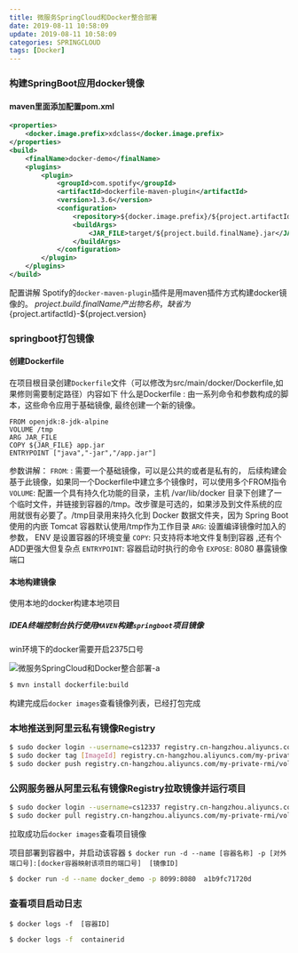 ```yaml
---
title: 微服务SpringCloud和Docker整合部署
date: 2019-08-11 10:58:09
update: 2019-08-11 10:58:09
categories: SPRINGCLOUD
tags: [Docker]
---
```


### 构建SpringBoot应用docker镜像

<!-- more -->

#### maven里面添加配置pom.xml
		
```xml
<properties>
    <docker.image.prefix>xdclass</docker.image.prefix>
</properties>
<build>
    <finalName>docker-demo</finalName>
    <plugins>
        <plugin>
            <groupId>com.spotify</groupId>
            <artifactId>dockerfile-maven-plugin</artifactId>
            <version>1.3.6</version>
            <configuration>
                <repository>${docker.image.prefix}/${project.artifactId}</repository>
                <buildArgs>
                    <JAR_FILE>target/${project.build.finalName}.jar</JAR_FILE>
                </buildArgs>
            </configuration>
        </plugin>
    </plugins>
</build>
```

配置讲解
Spotify的`docker-maven-plugin`插件是用maven插件方式构建docker镜像的。
${project.build.finalName} 产出物名称，缺省为${project.artifactId}-${project.version}

### springboot打包镜像

#### 创建Dockerfile

在项目根目录创建`Dockerfile`文件（可以修改为src/main/docker/Dockerfile,如果修则需要制定路径）内容如下
什么是Dockerfile : 由一系列命令和参数构成的脚本，这些命令应用于基础镜像, 最终创建一个新的镜像。

```
FROM openjdk:8-jdk-alpine
VOLUME /tmp
ARG JAR_FILE
COPY ${JAR_FILE} app.jar
ENTRYPOINT ["java","-jar","/app.jar"]
```

参数讲解：
`FROM`: <image>:<tag> 需要一个基础镜像，可以是公共的或者是私有的， 后续构建会基于此镜像，如果同一个Dockerfile中建立多个镜像时，可以使用多个FROM指令
`VOLUME`: 配置一个具有持久化功能的目录，主机 /var/lib/docker 目录下创建了一个临时文件，并链接到容器的/tmp。改步骤是可选的，如果涉及到文件系统的应用就很有必要了。/tmp目录用来持久化到 Docker 数据文件夹，因为 Spring Boot 使用的内嵌 Tomcat 容器默认使用/tmp作为工作目录 
`ARG`: 设置编译镜像时加入的参数， ENV 是设置容器的环境变量
`COPY`: 只支持将本地文件复制到容器 ,还有个ADD更强大但复杂点
`ENTRYPOINT`: 容器启动时执行的命令
`EXPOSE`: 8080 暴露镜像端口

#### 本地构建镜像

使用本地的docker构建本地项目

##### IDEA终端控制台执行使用`MAVEN`构建`springboot`项目镜像

win环境下的docker需要开启2375口号

![微服务SpringCloud和Docker整合部署-a](https://volc1612.gitee.io/blog/images/微服务SpringCloud和Docker整合部署/微服务SpringCloud和Docker整合部署-a.png)


```bash
$ mvn install dockerfile:build
```

构建完成后`docker images`查看镜像列表，已经打包完成

### 本地推送到阿里云私有镜像Registry

```bash
$ sudo docker login --username=cs12337 registry.cn-hangzhou.aliyuncs.com
$ sudo docker tag [ImageId] registry.cn-hangzhou.aliyuncs.com/my-private-rmi/volc:[镜像版本号]
$ sudo docker push registry.cn-hangzhou.aliyuncs.com/my-private-rmi/volc:[镜像版本号]
```

[ImageId]: 本地打包好的项目镜像ID
[镜像版本号]: 自己指定镜像版本号

### 公网服务器从阿里云私有镜像Registry拉取镜像并运行项目

```bash
$ sudo docker login --username=cs12337 registry.cn-hangzhou.aliyuncs.com
$ sudo docker pull registry.cn-hangzhou.aliyuncs.com/my-private-rmi/volc:[镜像版本号]
```

拉取成功后`docker images`查看项目镜像

项目部署到容器中，并启动该容器
`$ docker run -d --name [容器名称] -p [对外端口号]:[docker容器映射该项目的端口号]  [镜像ID]`
```bash
$ docker run -d --name docker_demo -p 8099:8080  a1b9fc71720d
```

### 查看项目启动日志

`$ docker logs -f  [容器ID]`
```bash
$ docker logs -f  containerid
```